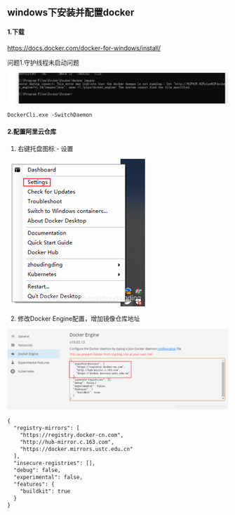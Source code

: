 ## windows下安装并配置docker

####  1.下载

 https://docs.docker.com/docker-for-windows/install/

问题1.守护线程未启动问题

![](../../assets/1659272793667.png)

```shell
DockerCli.exe -SwitchDaemon
```

####  2.配置阿里云仓库

1. 右键托盘图标 - 设置

![](../../assets/1659272793681.png)



2. 修改Docker Engine配置，增加镜像仓库地址

![](../../assets/1659272793696.png)



```shell
{
  "registry-mirrors": [
    "https://registry.docker-cn.com",
    "http://hub-mirror.c.163.com",
    "https://docker.mirrors.ustc.edu.cn"
  ],
  "insecure-registries": [],
  "debug": false,
  "experimental": false,
  "features": {
    "buildkit": true
  }
}
```

